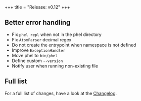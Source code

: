+++
title = "Release: v0.12"
+++

## Better error handling

- Fix `phel repl` when not in the phel directory
- Fix `AtomParser` decimal regex
- Do not create the entrypoint when namespace is not defined
- Improve `ExceptionHandler`
- Move phel to `bin/phel`
- Define custom `--version`
- Notify user when running non-existing file

## Full list

For a full list of changes, have a look at the [Changelog](https://github.com/phel-lang/phel-lang/blob/master/CHANGELOG.md).
